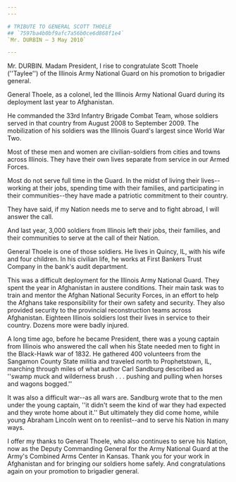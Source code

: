 ```yaml
---
---

# TRIBUTE TO GENERAL SCOTT THOELE
## `7597ba4b0bf9afc7a56b0ce6d868f1e4`
`Mr. DURBIN — 3 May 2010`

---
```



Mr. DURBIN. Madam President, I rise to congratulate Scott Thoele 
(''Taylee'') of the Illinois Army National Guard on his promotion to 
brigadier general.

General Thoele, as a colonel, led the Illinois Army National Guard 
during its deployment last year to Afghanistan.

He commanded the 33rd Infantry Brigade Combat Team, whose soldiers 
served in that country from August 2008 to September 2009. The 
mobilization of his soldiers was the Illinois Guard's largest since 
World War Two.

Most of these men and women are civilian-soldiers from cities and 
towns across Illinois. They have their own lives separate from service 
in our Armed Forces.

Most do not serve full time in the Guard. In the midst of living 
their lives--working at their jobs, spending time with their families, 
and participating in their communities--they have made a patriotic 
commitment to their country.

They have said, if my Nation needs me to serve and to fight abroad, I 
will answer the call.

And last year, 3,000 soldiers from Illinois left their jobs, their 
families, and their communities to serve at the call of their Nation.

General Thoele is one of those soldiers. He lives in Quincy, IL, with 
his wife and four children. In his civilian life, he works at First 
Bankers Trust Company in the bank's audit department.

This was a difficult deployment for the Illinois Army National Guard. 
They spent the year in Afghanistan in austere conditions. Their main 
task was to train and mentor the Afghan National Security Forces, in an 
effort to help the Afghans take responsibility for their own safety and 
security. They also provided security to the provincial reconstruction 
teams across Afghanistan. Eighteen Illinois soldiers lost their lives 
in service to their country. Dozens more were badly injured.

A long time ago, before he became President, there was a young 
captain from Illinois who answered the call when his State needed men 
to fight in the Black-Hawk war of 1832. He gathered 400 volunteers from 
the Sangamon County State militia and traveled north to Prophetstown, 
IL, marching through miles of what author Carl Sandburg described as 
''swamp muck and wilderness brush . . . pushing and pulling when horses 
and wagons bogged.''

It was also a difficult war--as all wars are. Sandburg wrote that to 
the men under the young captain, ''it didn't seem the kind of war they 
had expected and they wrote home about it.'' But ultimately they did 
come home, while young Abraham Lincoln went on to reenlist--and to 
serve his Nation in many ways.

I offer my thanks to General Thoele, who also continues to serve his 
Nation, now as the Deputy Commanding General for the Army National 
Guard at the Army's Combined Arms Center in Kansas. Thank you for your 
work in Afghanistan and for bringing our soldiers home safely. And 
congratulations again on your promotion to brigadier general.
